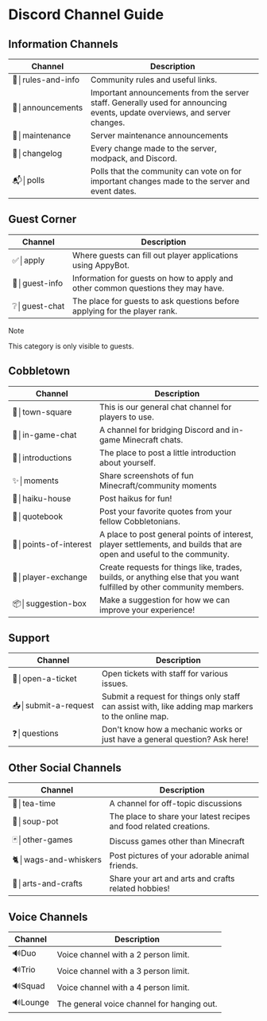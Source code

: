 # Discord Channel Guide

## Information Channels
| Channel                        | Description                                                                                                                |
|--------------------------------|----------------------------------------------------------------------------------------------------------------------------|
| <nobr>📑│rules-and-info</nobr> | Community rules and useful links.                                                                                          |
| <nobr>🔔│announcements</nobr>  | Important announcements from the server staff. Generally used for announcing events, update overviews, and server changes. |
| <nobr>🚧│maintenance</nobr>    | Server maintenance announcements                                                                                           |
| <nobr>📕│changelog</nobr>      | Every change made to the server, modpack, and Discord.                                                                     |
| <nobr>📬│polls</nobr>          | Polls that the community can vote on for important changes made to the server and event dates.                             |

## Guest Corner
| Channel                    | Description                                                                      |
|----------------------------|----------------------------------------------------------------------------------|
| <nobr>✅│apply</nobr>       | Where guests can fill out player applications using AppyBot.                     |
| <nobr>🔰│guest-info</nobr> | Information for guests on how to apply and other common questions they may have. |
| <nobr>❔│guest-chat</nobr>  | The place for guests to ask questions before applying for the player rank.       |

> [!NOTE]
> This category is only visible to guests.

## Cobbletown
| Channel                            | Description                                                                                                           |
|------------------------------------|-----------------------------------------------------------------------------------------------------------------------|
| <nobr>💬│town-square</nobr>        | This is our general chat channel for players to use.                                                                  |
| <nobr>🎉│in-game-chat</nobr>       | A channel for bridging Discord and in-game Minecraft chats.                                                           |
| <nobr>👋│introductions</nobr>      | The place to post a little introduction about yourself.                                                               |
| <nobr>✨│moments</nobr>             | Share screenshots of fun Minecraft/community moments                                                                  |
| <nobr>🌸│haiku-house</nobr>        | Post haikus for fun!                                                                                                  |
| <nobr>📖│quotebook</nobr>          | Post your favorite quotes from your fellow Cobbletonians.                                                             |
| <nobr>📍│points-of-interest</nobr> | A place to post general points of interest, player settlements, and builds that are open and useful to the community. |
| <nobr>📜│player-exchange</nobr>    | Create requests for things like, trades, builds, or anything else that you want fulfilled by other community members. |
| <nobr>📦│suggestion-box</nobr>     | Make a suggestion for how we can improve your experience!                                                             |

## Support
| Channel                       | Description                                                                                        |
|-------------------------------|----------------------------------------------------------------------------------------------------|
| <nobr>🎫│open-a-ticket</nobr> | Open tickets with staff for various issues.                                                        |
| <nobr>📥│submit-a-request     | Submit a request for things only staff can assist with, like adding map markers to the online map. |
| <nobr>❓│questions</nobr>      | Don't know how a mechanic works or just have a general question? Ask here!                         |

## Other Social Channels
| Channel                           | Description                                                        |
|-----------------------------------|--------------------------------------------------------------------|
| <nobr>🧋│tea-time</nobr>          | A channel for off-topic discussions                                |
| <nobr>🍲│soup-pot</nobr>          | The place to share your latest recipes and food related creations. |
| <nobr>🃏│other-games</nobr>       | Discuss games other than Minecraft                                 |
| <nobr>🐈│wags-and-whiskers</nobr> | Post pictures of your adorable animal friends.                     |
| <nobr>🎨│arts-and-crafts</nobr>   | Share your art and arts and crafts related hobbies!                |

## Voice Channels
| Channel               | Description                                |
|-----------------------|--------------------------------------------|
| <nobr>🔊Duo</nobr>    | Voice channel with a 2 person limit.       |
| <nobr>🔊Trio</nobr>   | Voice channel with a 3 person limit.       |
| <nobr>🔊Squad</nobr>  | Voice channel with a 4 person limit.       |
| <nobr>🔊Lounge</nobr> | The general voice channel for hanging out. |